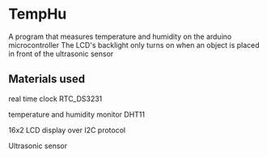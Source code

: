 # TempHu
A program that measures temperature and humidity on the arduino microcontroller
The LCD's backlight only turns on when an object is placed in front of the ultrasonic sensor

## Materials used
real time clock RTC_DS3231 

temperature and humidity monitor DHT11

16x2 LCD display over I2C protocol

Ultrasonic sensor

